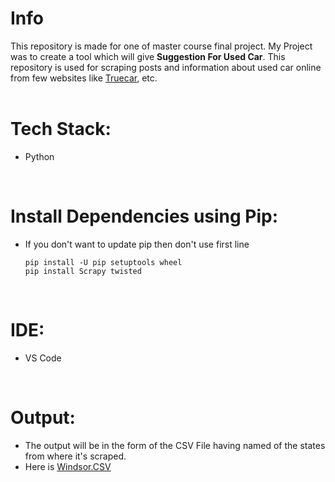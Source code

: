 # Info
This repository is made for one of master course final project. My Project was to create a tool which will give **Suggestion For Used Car**. This repository is used for scraping posts and information about used car online from few websites like [Truecar](https://www.truecar.com/used-cars-for-sale/listings/location-ontario-ca/), etc.
<br>
<br>

# Tech Stack:
- Python
<br>

# Install Dependencies using Pip:
- If you don't want to update pip then don't use first line
  ````
  pip install -U pip setuptools wheel
  pip install Scrapy twisted
  ````
<br>

# IDE:
- VS Code
<br>


# Output:
- The output will be in the form of the CSV File having named of the states from where it's scraped.
- Here is [Windsor.CSV](/craigslistScraping/windsor.csv)
